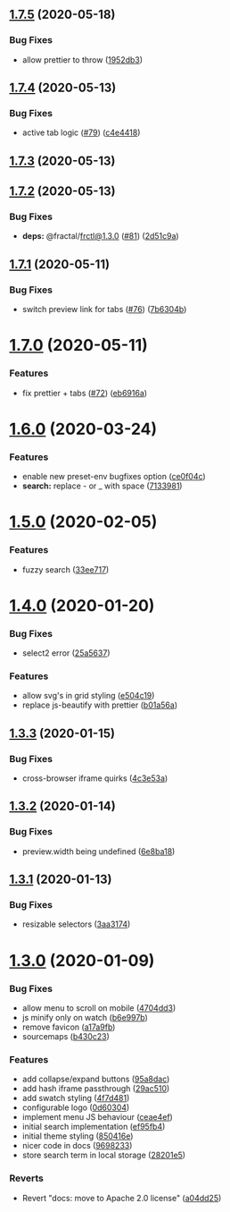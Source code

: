 ## [1.7.5](https://github.com/xeroxinteractive/fractal-theme/compare/v1.7.4...v1.7.5) (2020-05-18)


### Bug Fixes

* allow prettier to throw ([1952db3](https://github.com/xeroxinteractive/fractal-theme/commit/1952db389a281c5724d8985a92104383d00fc5db))

## [1.7.4](https://github.com/xeroxinteractive/fractal-theme/compare/v1.7.3...v1.7.4) (2020-05-13)


### Bug Fixes

* active tab logic ([#79](https://github.com/xeroxinteractive/fractal-theme/issues/79)) ([c4e4418](https://github.com/xeroxinteractive/fractal-theme/commit/c4e44186c8c316a758f545f9fe235377585cb932))

## [1.7.3](https://github.com/xeroxinteractive/fractal-theme/compare/v1.7.2...v1.7.3) (2020-05-13)

## [1.7.2](https://github.com/xeroxinteractive/fractal-theme/compare/v1.7.1...v1.7.2) (2020-05-13)


### Bug Fixes

* **deps:** @fractal/frctl@1.3.0 ([#81](https://github.com/xeroxinteractive/fractal-theme/issues/81)) ([2d51c9a](https://github.com/xeroxinteractive/fractal-theme/commit/2d51c9aec2d4128db54efe73dc6af15790706adb))

## [1.7.1](https://github.com/xeroxinteractive/fractal-theme/compare/v1.7.0...v1.7.1) (2020-05-11)


### Bug Fixes

* switch preview link for tabs ([#76](https://github.com/xeroxinteractive/fractal-theme/issues/76)) ([7b6304b](https://github.com/xeroxinteractive/fractal-theme/commit/7b6304bc9727bfe6d2bc5fc254117e42faf585f9))

# [1.7.0](https://github.com/xeroxinteractive/fractal-theme/compare/v1.6.0...v1.7.0) (2020-05-11)


### Features

* fix prettier + tabs ([#72](https://github.com/xeroxinteractive/fractal-theme/issues/72)) ([eb6916a](https://github.com/xeroxinteractive/fractal-theme/commit/eb6916a947f7662897b1d6cf872e8b44a41063e0))

# [1.6.0](https://github.com/xeroxinteractive/fractal-theme/compare/v1.5.0...v1.6.0) (2020-03-24)


### Features

* enable new preset-env bugfixes option ([ce0f04c](https://github.com/xeroxinteractive/fractal-theme/commit/ce0f04cb0c54c6ade8fded75a2ef044d184ee41f))
* **search:** replace - or _ with space ([7133981](https://github.com/xeroxinteractive/fractal-theme/commit/71339819e8eeb51d8e5052aefd80a33ef2e4d3cd))

# [1.5.0](https://github.com/xeroxinteractive/fractal-theme/compare/v1.4.0...v1.5.0) (2020-02-05)


### Features

* fuzzy search ([33ee717](https://github.com/xeroxinteractive/fractal-theme/commit/33ee717fbdf073c9fe896569f7dca435ee12717e))

# [1.4.0](https://github.com/xeroxinteractive/fractal-theme/compare/v1.3.3...v1.4.0) (2020-01-20)


### Bug Fixes

* select2 error ([25a5637](https://github.com/xeroxinteractive/fractal-theme/commit/25a5637f8742873da3e2f402db1bfa114c2cc588))


### Features

* allow svg's in grid styling ([e504c19](https://github.com/xeroxinteractive/fractal-theme/commit/e504c19e207b82430d942c93805b8c724b8c9796))
* replace js-beautify with prettier ([b01a56a](https://github.com/xeroxinteractive/fractal-theme/commit/b01a56a3a2364df70a57dc427d35b982a1d18cfd))

## [1.3.3](https://github.com/xeroxinteractive/fractal-theme/compare/v1.3.2...v1.3.3) (2020-01-15)


### Bug Fixes

* cross-browser iframe quirks ([4c3e53a](https://github.com/xeroxinteractive/fractal-theme/commit/4c3e53a562bd0c03d5dc90b157ac8a92028328b8))

## [1.3.2](https://github.com/xeroxinteractive/fractal-theme/compare/v1.3.1...v1.3.2) (2020-01-14)


### Bug Fixes

* preview.width being undefined ([6e8ba18](https://github.com/xeroxinteractive/fractal-theme/commit/6e8ba182eafd4de36ba7394c85069b712f8b9458))

## [1.3.1](https://github.com/xeroxinteractive/fractal-theme/compare/v1.3.0...v1.3.1) (2020-01-13)


### Bug Fixes

* resizable selectors ([3aa3174](https://github.com/xeroxinteractive/fractal-theme/commit/3aa3174d9b5c2dcc82fda98dd93ce0d2366cb220))

# [1.3.0](https://github.com/xeroxinteractive/fractal-theme/compare/v1.2.1...v1.3.0) (2020-01-09)


### Bug Fixes

* allow menu to scroll on mobile ([4704dd3](https://github.com/xeroxinteractive/fractal-theme/commit/4704dd3c3f0bbd76d3462805ae284ace63c22dbd))
* js minify only on watch ([b6e997b](https://github.com/xeroxinteractive/fractal-theme/commit/b6e997bc99df9432db091de39647d3bd401bc323))
* remove favicon ([a17a9fb](https://github.com/xeroxinteractive/fractal-theme/commit/a17a9fba47092b083017d6e73c70033c951a0543))
* sourcemaps ([b430c23](https://github.com/xeroxinteractive/fractal-theme/commit/b430c23b6d7d5f74ceb8e4fc2aa2cdf157dfd6b9))


### Features

* add collapse/expand buttons ([95a8dac](https://github.com/xeroxinteractive/fractal-theme/commit/95a8dacbe3f93a79950670396257b8a575e0dfbb))
* add hash iframe passthrough ([29ac510](https://github.com/xeroxinteractive/fractal-theme/commit/29ac5101592b0c46f8803a0403f9c1847157dda1))
* add swatch styling ([4f7d481](https://github.com/xeroxinteractive/fractal-theme/commit/4f7d481342ce73a7f06a2142dc810741a7e64b8e))
* configurable logo ([0d60304](https://github.com/xeroxinteractive/fractal-theme/commit/0d603042845a6559dd96563a3b055b751bd412b6))
* implement menu JS behaviour ([ceae4ef](https://github.com/xeroxinteractive/fractal-theme/commit/ceae4efaf7d88724e9a44703652a295082a06462))
* initial search implementation ([ef95fb4](https://github.com/xeroxinteractive/fractal-theme/commit/ef95fb41e950187c362cde0ad1a17b9b7c633939))
* initial theme styling ([850416e](https://github.com/xeroxinteractive/fractal-theme/commit/850416e100962e07cdf85dc0cb0a9189d3d6d907))
* nicer code in docs ([9698233](https://github.com/xeroxinteractive/fractal-theme/commit/9698233080c1af4e12172ead597123d807b93c82))
* store search term in local storage ([28201e5](https://github.com/xeroxinteractive/fractal-theme/commit/28201e53387a28ef56a36e971892b209ad066f0b))


### Reverts

* Revert "docs: move to Apache 2.0 license" ([a04dd25](https://github.com/xeroxinteractive/fractal-theme/commit/a04dd25632a1a0086bbbc52565b022ed1d89356d))
